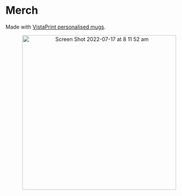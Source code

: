 # Merch

Made with [VistaPrint personalised mugs](https://www.vistaprint.com.au/photo-gifts/personalised-mugs).

<p align="center">
<img width="415" alt="Screen Shot 2022-07-17 at 8 11 52 am" src="https://user-images.githubusercontent.com/320329/179385037-1c4a5fe3-54b0-40cf-b4cd-0eab4861f942.png">
</p>
